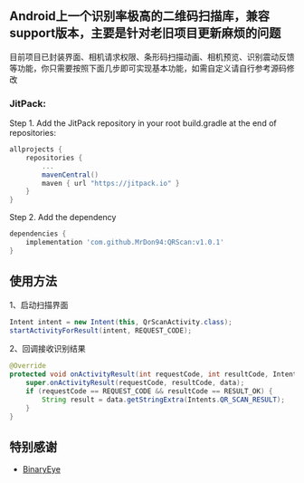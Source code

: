 ## Android上一个识别率极高的二维码扫描库，兼容support版本，主要是针对老旧项目更新麻烦的问题

目前项目已封装界面、相机请求权限、条形码扫描动画、相机预览、识别震动反馈等功能，你只需要按照下面几步即可实现基本功能，如需自定义请自行参考源码修改

### JitPack:
Step 1. Add the JitPack repository in your root build.gradle at the end of repositories:

```gradle
allprojects {
    repositories {
        ...
        mavenCentral()
        maven { url "https://jitpack.io" }
    }
}
```

Step 2. Add the dependency

```gradle
dependencies {
    implementation 'com.github.MrDon94:QRScan:v1.0.1'
}
```
## 使用方法

1、启动扫描界面

```java
Intent intent = new Intent(this, QrScanActivity.class);
startActivityForResult(intent, REQUEST_CODE);
```

2、回调接收识别结果

```java
@Override
protected void onActivityResult(int requestCode, int resultCode, Intent data) {
    super.onActivityResult(requestCode, resultCode, data);
    if (requestCode == REQUEST_CODE && resultCode == RESULT_OK) {
        String result = data.getStringExtra(Intents.QR_SCAN_RESULT);
    }
}
```

## 特别感谢

* [BinaryEye](https://github.com/markusfisch/BinaryEye)
